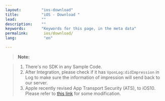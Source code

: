 ```yaml
---
layout:         "ios-download"
title:          "iOS - Download "
lead:           ""
description:    ""
keywords:       "Keywords for this page, in the meta data"
permalink:       ios/download/
lang:            "en"

---
```



>**Note:**

>1. There's no SDK in any Sample Code.
>3. After Integration, please check if it has `VponLog:didImpression` in Log to make sure the information of impression will send back to our server.
>4. Apple recently revised App Transport Security (ATS), to iOS10. Please refer to [this link] for some modification.

<!-- >2. If you used the previous version of vpon SDK, please change vpon API: Vpon->Vpadn. Please read this first: [How to update to the new version of SDK4.2.x]. -->

[How to update to the new version of SDK4.2.x]: {{site.baseurl}}/ios/latest-news/update-to-SDK4_2_x/

[this link]: ../latest-news/ios10ats/
